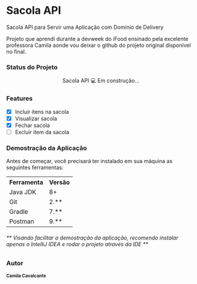 <h1>Sacola API</h1>
<p>Sacola API para Servir uma Aplicação com Domínio de Delivery</p>

<p>Projeto que aprendi durante a devweek do iFood ensinado pela excelente professora Camila aonde vou deixar o github do projeto original disponível no final.</p>

<h3>Status do Projeto</h3>
<p align="center"> Sacola API 💻 Em construção... </p>

<h3>Features</h3>

- [x] Incluir itens na sacola<br>
- [x] Visualizar sacola<br>
- [x] Fechar sacola<br>
- [ ] Excluir item da sacola<br>

<h3>Demostração da Aplicação</h3>
<p>Antes de começar, você precisará ter instalado em sua máquina as seguintes ferramentas:</p>
<table>
<tr>
	<th>Ferramenta</th>
	<th>Versão</th>
</tr>
<tr>
	<td>Java JDK</td>
	<td>8+</td>
</tr>
<tr>
	<td>Git</td>
	<td>2.**</td>
</tr>
<tr>
	<td>Gradle</td>
	<td>7.**</td>
</tr>
<tr>
	<td>Postman</td>
	<td>9.**</td>
</tr>
</table>
<h6>** Visando facilitar a demostração da aplicação, recomendo instalar apenas o IntelliJ IDEA e rodar o projeto através da IDE **</h6>

<h3>Autor</h3>

<a> <sub><b>Camila Cavalcante</b></sub></a> <a href="https://github.com/cami-la/sacola-api_IFOOD_DEV_WEEK" title="github"></a>